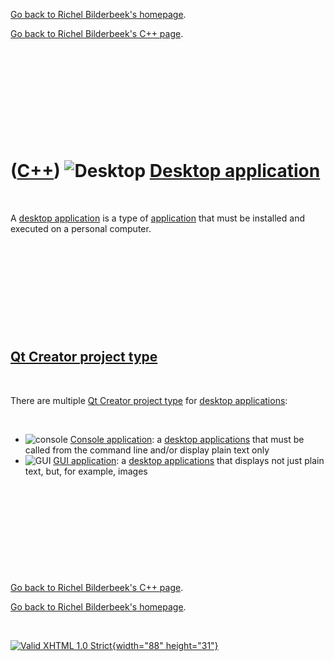 [Go back to Richel Bilderbeek's homepage](index.htm).

[Go back to Richel Bilderbeek's C++ page](Cpp.htm).

 

 

 

 

 

([C++](Cpp.htm)) ![Desktop](PicDesktop.png) [Desktop application](CppDesktopApplication.htm)
============================================================================================

 

A [desktop application](CppDesktopApplication.htm) is a type of
[application](CppApplication.htm) that must be installed and executed on
a personal computer.

 

 

 

 

 

[Qt Creator project type](CppQtProjectType.htm)
-----------------------------------------------

 

There are multiple [Qt Creator project type](CppQtProjectType.htm) for
[desktop applications](CppDesktopApplication.htm):

 

-   ![console](PicConsole.png) [Console
    application](CppConsoleApplication.htm): a [desktop
    applications](CppDesktopApplication.htm) that must be called from
    the command line and/or display plain text only
-   ![GUI](PicGui.png) [GUI application](CppGuiApplication.htm): a
    [desktop applications](CppDesktopApplication.htm) that displays not
    just plain text, but, for example, images

 

 

 

 

 

[Go back to Richel Bilderbeek's C++ page](Cpp.htm).

[Go back to Richel Bilderbeek's homepage](index.htm).

 

[![Valid XHTML 1.0 Strict](valid-xhtml10.png){width="88"
height="31"}](http://validator.w3.org/check?uri=referer)
